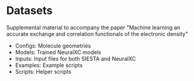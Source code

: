 # Datasets

Supplemental material to accompany the paper "Machine learning an accurate exchange and correlation functionals of the electronic density"

 - Configs: Molecule geometries
 - Models: Trained NeuralXC models
 - Inputs: Input files for both SIESTA and NeuralXC
 - Examples: Example scripts
 - Scripts: Helper scripts

